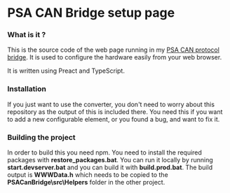 # PSA CAN Bridge setup page

### What is it ?
This is the source code of the web page running in my [PSA CAN protocol bridge][psacanbridge]. It is used to configure the hardware easily from your web browser.

It is written using Preact and TypeScript.

### Installation

If you just want to use the converter, you don't need to worry about this repository as the output of this is included there. You need this if you want to add a new configurable element, or you found a bug, and want to fix it.

### Building the project

In order to build this you need npm. You need to install the required packages with **restore_packages.bat**. You can run it locally by running **start.devserver.bat** and you can build it with **build.prod.bat**. The build output is **WWWData.h** which needs to be copied to the **PSACanBridge\src\Helpers** folder in the other project.

[psacanbridge]: https://github.com/morcibacsi/PSACANBridge